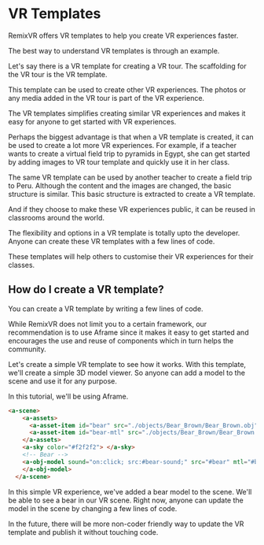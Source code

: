 # VR Templates

RemixVR offers VR templates to help you create VR experiences faster.

The best way to understand VR templates is through an example.

Let's say there is a VR template for creating a VR tour. The scaffolding for the VR tour is the VR template.

This template can be used to create other VR experiences. The photos or any media added in the VR tour is part of the VR experience.

The VR templates simplifies creating similar VR experiences and makes it easy for anyone to get started with VR experiences.

Perhaps the biggest advantage is that when a VR template is created, it can be used to create a lot more VR experiences. For example, if a teacher wants to create a virtual field trip to pyramids in Egypt, she can get started by adding images to VR tour template and quickly use it in her class.

The same VR template can be used by another teacher to create a field trip to Peru. Although the content and the images are changed, the basic structure is similar. This basic structure is extracted to create a VR template.

And if they choose to make these VR experiences public, it can be reused in classrooms around the world.

The flexibility and options in a VR template is totally upto the developer. Anyone can create these VR templates with a few lines of code.

These templates will help others to customise their VR experiences for their classes.

## How do I create a VR template?

You can create a VR template by writing a few lines of code.

While RemixVR does not limit you to a certain framework, our recommendation is to use Aframe since it makes it easy to get started and encourages the use and reuse of components which in turn helps the community.

Let's create a simple VR template to see how it works. With this template, we'll create a simple 3D model viewer. So anyone can add a model to the scene and use it for any purpose.

In this tutorial, we'll be using Aframe.

```html
<a-scene>
    <a-assets>
      <a-asset-item id="bear" src="./objects/Bear_Brown/Bear_Brown.obj"></a-asset-item>
      <a-asset-item id="bear-mtl" src="./objects/Bear_Brown/Bear_Brown.mtl"></a-asset-item>
    </a-assets>
    <a-sky color="#f2f2f2"> </a-sky>
    <!-- Bear -->
    <a-obj-model sound="on:click; src:#bear-sound;" src="#bear" mtl="#bear-mtl" scale="0.6 0.6 0.6" rotation="0 12.88 0" position="-0.167 1.45 -5.37">
    </a-obj-model>
  </a-scene>
```

In this simple VR experience, we've added a bear model to the scene. We'll be able to see a bear in our VR scene. Right now, anyone can update the model in the scene by changing a few lines of code.

In the future, there will be more non-coder friendly way to update the VR template and publish it without touching code.

